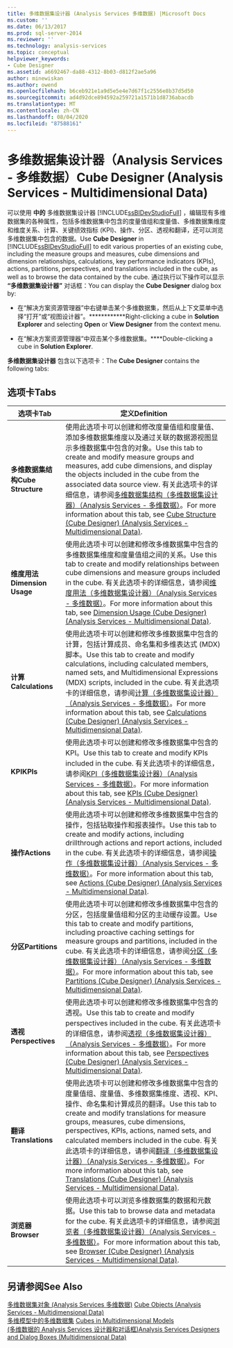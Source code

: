```yaml
---
title: 多维数据集设计器 (Analysis Services 多维数据) |Microsoft Docs
ms.custom: ''
ms.date: 06/13/2017
ms.prod: sql-server-2014
ms.reviewer: ''
ms.technology: analysis-services
ms.topic: conceptual
helpviewer_keywords:
- Cube Designer
ms.assetid: a6692467-da88-4312-8b03-d812f2ae5a96
author: minewiskan
ms.author: owend
ms.openlocfilehash: b6ceb921e1a9d5e5e4e7d67f1c2556e8b37d5d50
ms.sourcegitcommit: ad4d92dce894592a259721a1571b1d8736abacdb
ms.translationtype: MT
ms.contentlocale: zh-CN
ms.lasthandoff: 08/04/2020
ms.locfileid: "87588161"
---
```

# <a name="cube-designer-analysis-services---multidimensional-data"></a><span data-ttu-id="d0738-102">多维数据集设计器（Analysis Services - 多维数据）</span><span class="sxs-lookup"><span data-stu-id="d0738-102">Cube Designer (Analysis Services - Multidimensional Data)</span></span>
  <span data-ttu-id="d0738-103">可以使用 **中的** 多维数据集设计器 [!INCLUDE[ssBIDevStudioFull](../includes/ssbidevstudiofull-md.md)] ，编辑现有多维数据集的各种属性，包括多维数据集中包含的度量值组和度量值、多维数据集维度和维度关系、计算、关键绩效指标 (KPI)、操作、分区、透视和翻译，还可以浏览多维数据集中包含的数据。</span><span class="sxs-lookup"><span data-stu-id="d0738-103">Use **Cube Designer** in [!INCLUDE[ssBIDevStudioFull](../includes/ssbidevstudiofull-md.md)] to edit various properties of an existing cube, including the measure groups and measures, cube dimensions and dimension relationships, calculations, key performance indicators (KPIs), actions, partitions, perspectives, and translations included in the cube, as well as to browse the data contained by the cube.</span></span> <span data-ttu-id="d0738-104">通过执行以下操作可以显示 **“多维数据集设计器”** 对话框：</span><span class="sxs-lookup"><span data-stu-id="d0738-104">You can display the **Cube Designer** dialog box by:</span></span>  
  
-   <span data-ttu-id="d0738-105">在“解决方案资源管理器”中右键单击某个多维数据集，然后从上下文菜单中选择“打开”或“视图设计器”。\*\*\*\*\*\*\*\*\*\*\*\*</span><span class="sxs-lookup"><span data-stu-id="d0738-105">Right-clicking a cube in **Solution Explorer** and selecting **Open** or **View Designer** from the context menu.</span></span>  
  
-   <span data-ttu-id="d0738-106">在“解决方案资源管理器”中双击某个多维数据集。\*\*\*\*</span><span class="sxs-lookup"><span data-stu-id="d0738-106">Double-clicking a cube in **Solution Explorer**.</span></span>  
  
 <span data-ttu-id="d0738-107">**多维数据集设计器** 包含以下选项卡：</span><span class="sxs-lookup"><span data-stu-id="d0738-107">The **Cube Designer** contains the following tabs:</span></span>  
  
## <a name="tabs"></a><span data-ttu-id="d0738-108">选项卡</span><span class="sxs-lookup"><span data-stu-id="d0738-108">Tabs</span></span>  
  
|<span data-ttu-id="d0738-109">选项卡</span><span class="sxs-lookup"><span data-stu-id="d0738-109">Tab</span></span>|<span data-ttu-id="d0738-110">定义</span><span class="sxs-lookup"><span data-stu-id="d0738-110">Definition</span></span>|  
|---------|----------------|  
|<span data-ttu-id="d0738-111">**多维数据集结构**</span><span class="sxs-lookup"><span data-stu-id="d0738-111">**Cube Structure**</span></span>|<span data-ttu-id="d0738-112">使用此选项卡可以创建和修改度量值组和度量值、添加多维数据集维度以及通过关联的数据源视图显示多维数据集中包含的对象。</span><span class="sxs-lookup"><span data-stu-id="d0738-112">Use this tab to create and modify measure groups and measures, add cube dimensions, and display the objects included in the cube from the associated data source view.</span></span> <span data-ttu-id="d0738-113">有关此选项卡的详细信息，请参阅[多维数据集结构（多维数据集设计器）（Analysis Services - 多维数据）](cube-structure-cube-designer-analysis-services-multidimensional-data.md)。</span><span class="sxs-lookup"><span data-stu-id="d0738-113">For more information about this tab, see [Cube Structure &#40;Cube Designer&#41; &#40;Analysis Services - Multidimensional Data&#41;](cube-structure-cube-designer-analysis-services-multidimensional-data.md).</span></span>|  
|<span data-ttu-id="d0738-114">**维度用法**</span><span class="sxs-lookup"><span data-stu-id="d0738-114">**Dimension Usage**</span></span>|<span data-ttu-id="d0738-115">使用此选项卡可以创建和修改多维数据集中包含的多维数据集维度和度量值组之间的关系。</span><span class="sxs-lookup"><span data-stu-id="d0738-115">Use this tab to create and modify relationships between cube dimensions and measure groups included in the cube.</span></span> <span data-ttu-id="d0738-116">有关此选项卡的详细信息，请参阅[维度用法（多维数据集设计器）（Analysis Services - 多维数据）](dimension-usage-cube-designer-analysis-services-multidimensional-data.md)。</span><span class="sxs-lookup"><span data-stu-id="d0738-116">For more information about this tab, see [Dimension Usage &#40;Cube Designer&#41; &#40;Analysis Services - Multidimensional Data&#41;](dimension-usage-cube-designer-analysis-services-multidimensional-data.md).</span></span>|  
|<span data-ttu-id="d0738-117">**计算**</span><span class="sxs-lookup"><span data-stu-id="d0738-117">**Calculations**</span></span>|<span data-ttu-id="d0738-118">使用此选项卡可以创建和修改多维数据集中包含的计算，包括计算成员、命名集和多维表达式 (MDX) 脚本。</span><span class="sxs-lookup"><span data-stu-id="d0738-118">Use this tab to create and modify calculations, including calculated members, named sets, and Multidimensional Expressions (MDX) scripts, included in the cube.</span></span> <span data-ttu-id="d0738-119">有关此选项卡的详细信息，请参阅[计算（多维数据集设计器）（Analysis Services - 多维数据）](calculations-cube-designer-analysis-services-multidimensional-data.md)。</span><span class="sxs-lookup"><span data-stu-id="d0738-119">For more information about this tab, see [Calculations &#40;Cube Designer&#41; &#40;Analysis Services - Multidimensional Data&#41;](calculations-cube-designer-analysis-services-multidimensional-data.md).</span></span>|  
|<span data-ttu-id="d0738-120">**KPI**</span><span class="sxs-lookup"><span data-stu-id="d0738-120">**KPIs**</span></span>|<span data-ttu-id="d0738-121">使用此选项卡可以创建和修改多维数据集中包含的 KPI。</span><span class="sxs-lookup"><span data-stu-id="d0738-121">Use this tab to create and modify KPIs included in the cube.</span></span> <span data-ttu-id="d0738-122">有关此选项卡的详细信息，请参阅[KPI（多维数据集设计器）（Analysis Services - 多维数据）](kpis-cube-designer-analysis-services-multidimensional-data.md)。</span><span class="sxs-lookup"><span data-stu-id="d0738-122">For more information about this tab, see [KPIs &#40;Cube Designer&#41; &#40;Analysis Services - Multidimensional Data&#41;](kpis-cube-designer-analysis-services-multidimensional-data.md).</span></span>|  
|<span data-ttu-id="d0738-123">**操作**</span><span class="sxs-lookup"><span data-stu-id="d0738-123">**Actions**</span></span>|<span data-ttu-id="d0738-124">使用此选项卡可以创建和修改多维数据集中包含的操作，包括钻取操作和报表操作。</span><span class="sxs-lookup"><span data-stu-id="d0738-124">Use this tab to create and modify actions, including drillthrough actions and report actions, included in the cube.</span></span> <span data-ttu-id="d0738-125">有关此选项卡的详细信息，请参阅[操作（多维数据集设计器）（Analysis Services - 多维数据）](actions-cube-designer-analysis-services-multidimensional-data.md)。</span><span class="sxs-lookup"><span data-stu-id="d0738-125">For more information about this tab, see [Actions &#40;Cube Designer&#41; &#40;Analysis Services - Multidimensional Data&#41;](actions-cube-designer-analysis-services-multidimensional-data.md).</span></span>|  
|<span data-ttu-id="d0738-126">**分区**</span><span class="sxs-lookup"><span data-stu-id="d0738-126">**Partitions**</span></span>|<span data-ttu-id="d0738-127">使用此选项卡可以创建和修改多维数据集中包含的分区，包括度量值组和分区的主动缓存设置。</span><span class="sxs-lookup"><span data-stu-id="d0738-127">Use this tab to create and modify partitions, including proactive caching settings for measure groups and partitions, included in the cube.</span></span> <span data-ttu-id="d0738-128">有关此选项卡的详细信息，请参阅[分区（多维数据集设计器）（Analysis Services - 多维数据）](partitions-cube-designer-analysis-services-multidimensional-data.md)。</span><span class="sxs-lookup"><span data-stu-id="d0738-128">For more information about this tab, see [Partitions &#40;Cube Designer&#41; &#40;Analysis Services - Multidimensional Data&#41;](partitions-cube-designer-analysis-services-multidimensional-data.md).</span></span>|  
|<span data-ttu-id="d0738-129">**透视**</span><span class="sxs-lookup"><span data-stu-id="d0738-129">**Perspectives**</span></span>|<span data-ttu-id="d0738-130">使用此选项卡可以创建和修改多维数据集中包含的透视。</span><span class="sxs-lookup"><span data-stu-id="d0738-130">Use this tab to create and modify perspectives included in the cube.</span></span> <span data-ttu-id="d0738-131">有关此选项卡的详细信息，请参阅[透视（多维数据集设计器）（Analysis Services - 多维数据）](perspectives-cube-designer-analysis-services-multidimensional-data.md)。</span><span class="sxs-lookup"><span data-stu-id="d0738-131">For more information about this tab, see [Perspectives &#40;Cube Designer&#41; &#40;Analysis Services - Multidimensional Data&#41;](perspectives-cube-designer-analysis-services-multidimensional-data.md).</span></span>|  
|<span data-ttu-id="d0738-132">**翻译**</span><span class="sxs-lookup"><span data-stu-id="d0738-132">**Translations**</span></span>|<span data-ttu-id="d0738-133">使用此选项卡可以创建和修改多维数据集中包含的度量值组、度量值、多维数据集维度、透视、KPI、操作、命名集和计算成员的翻译。</span><span class="sxs-lookup"><span data-stu-id="d0738-133">Use this tab to create and modify translations for measure groups, measures, cube dimensions, perspectives, KPIs, actions, named sets, and calculated members included in the cube.</span></span> <span data-ttu-id="d0738-134">有关此选项卡的详细信息，请参阅[翻译（多维数据集设计器）（Analysis Services - 多维数据）](translations-cube-designer-analysis-services-multidimensional-data.md)。</span><span class="sxs-lookup"><span data-stu-id="d0738-134">For more information about this tab, see [Translations &#40;Cube Designer&#41; &#40;Analysis Services - Multidimensional Data&#41;](translations-cube-designer-analysis-services-multidimensional-data.md).</span></span>|  
|<span data-ttu-id="d0738-135">**浏览器**</span><span class="sxs-lookup"><span data-stu-id="d0738-135">**Browser**</span></span>|<span data-ttu-id="d0738-136">使用此选项卡可以浏览多维数据集的数据和元数据。</span><span class="sxs-lookup"><span data-stu-id="d0738-136">Use this tab to browse data and metadata for the cube.</span></span> <span data-ttu-id="d0738-137">有关此选项卡的详细信息，请参阅[浏览者（多维数据集设计器）（Analysis Services - 多维数据）](browser-cube-designer-analysis-services-multidimensional-data.md)。</span><span class="sxs-lookup"><span data-stu-id="d0738-137">For more information about this tab, see [Browser &#40;Cube Designer&#41; &#40;Analysis Services - Multidimensional Data&#41;](browser-cube-designer-analysis-services-multidimensional-data.md).</span></span>|  
  
## <a name="see-also"></a><span data-ttu-id="d0738-138">另请参阅</span><span class="sxs-lookup"><span data-stu-id="d0738-138">See Also</span></span>  
 <span data-ttu-id="d0738-139">[多维数据集对象 &#40;Analysis Services 多维数据&#41;](multidimensional-models-olap-logical-cube-objects/cube-objects-analysis-services-multidimensional-data.md) </span><span class="sxs-lookup"><span data-stu-id="d0738-139">[Cube Objects &#40;Analysis Services - Multidimensional Data&#41;](multidimensional-models-olap-logical-cube-objects/cube-objects-analysis-services-multidimensional-data.md) </span></span>  
 <span data-ttu-id="d0738-140">[多维模型中的多维数据集](multidimensional-models/cubes-in-multidimensional-models.md) </span><span class="sxs-lookup"><span data-stu-id="d0738-140">[Cubes in Multidimensional Models](multidimensional-models/cubes-in-multidimensional-models.md) </span></span>  
 [<span data-ttu-id="d0738-141">&#40;多维数据的 Analysis Services 设计器和对话框&#41;</span><span class="sxs-lookup"><span data-stu-id="d0738-141">Analysis Services Designers and Dialog Boxes &#40;Multidimensional Data&#41;</span></span>](analysis-services-designers-and-dialog-boxes-multidimensional-data.md)  
  
  
